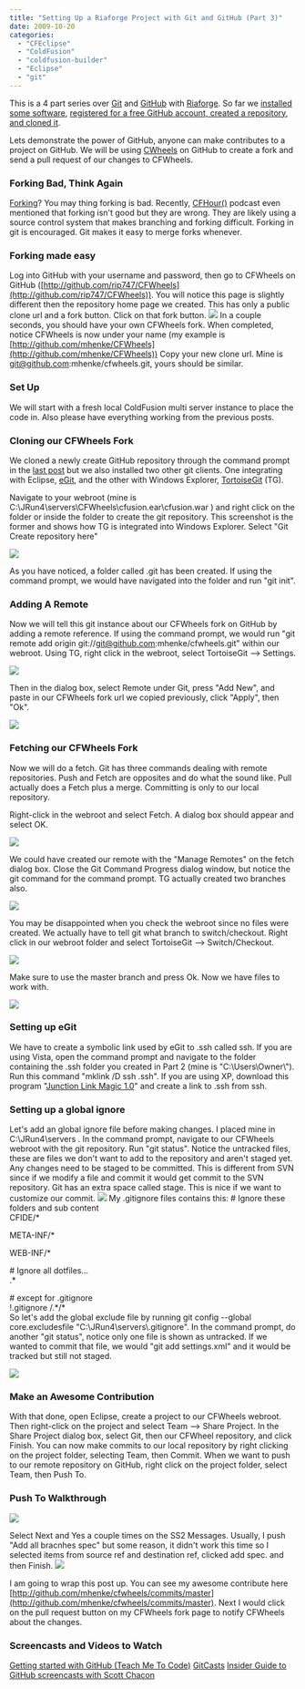 ```yaml
---
title: "Setting Up a Riaforge Project with Git and GitHub (Part 3)"
date: 2009-10-20
categories: 
  - "CFEclipse"
  - "ColdFusion"
  - "coldfusion-builder"
  - "Eclipse"
  - "git"
---
```


This is a 4 part series over [Git](http://git-scm.com/) and [GitHub](http://github.com/) with [Riaforge](http://www.riaforge.org/). So far we [installed some software](/post.cfm/setting-up-a-riaforge-projects-with-git-and-github-part-1), [registered for a free GitHub account, created a repository, and cloned it](/post.cfm/setting-up-a-riaforge-projects-with-git-and-github-part-2).  
  
Lets demonstrate the power of GitHub, anyone can make contributes to a project on GitHub. We will be using [CWheels](http://cfwheels.org/) on GitHub to create a fork and send a pull request of our changes to CFWheels.

### Forking Bad, Think Again

[Forking](http://en.wikipedia.org/wiki/Fork_%28software_development%29)? You may thing forking is bad. Recently, [CFHour()](http://cfhour.com/) podcast even mentioned that forking isn't good but they are wrong. They are likely using a source control system that makes branching and forking difficult. Forking in git is encouraged. Git makes it easy to merge forks whenever.

### Forking made easy

Log into GitHub with your username and password, then go to CFWheels on GitHub ([http://github.com/rip747/CFWheels](http://github.com/rip747/CFWheels)). You will notice this page is slightly different then the repository home page we created. This has only a public clone url and a fork button. Click on that fork button. ![](images/git3pic12.jpg) In a couple seconds, you should have your own CFWheels fork. When completed, notice CFWheels is now under your name (my example is [http://github.com/mhenke/CFWheels](http://github.com/mhenke/CFWheels)) Copy your new clone url. Mine is git@github.com:mhenke/cfwheels.git, yours should be similar.

### Set Up

We will start with a fresh local ColdFusion multi server instance to place the code in. Also please have everything working from the previous posts.

### Cloning our CFWheels Fork

We cloned a newly create GitHub repository through the command prompt in the [last post](/post.cfm/setting-up-a-riaforge-projects-with-git-and-github-part-2) but we also installed two other git clients. One integrating with Eclipse, [eGit](http://www.eclipse.org/egit/), and the other with Windows Explorer, [TortoiseGit](http://code.google.com/p/tortoisegit/) (TG).  
  
Navigate to your webroot (mine is C:\\JRun4\\servers\\CFWheels\\cfusion.ear\\cfusion.war ) and right click on the folder or inside the folder to create the git repository. This screenshot is the former and shows how TG is integrated into Windows Explorer. Select "Git Create repository here"  
  
![](images/git3pic1.jpg)  
  
As you have noticed, a folder called .git has been created. If using the command prompt, we would have navigated into the folder and run "git init".

### Adding A Remote

Now we will tell this git instance about our CFWheels fork on GitHub by adding a remote reference. If using the command prompt, we would run "git remote add origin git://git@github.com:mhenke/cfwheels.git" within our webroot. Using TG, right click in the webroot, select TortoiseGit --> Settings.  
  
![](images/git3pic2.jpg)  
  
Then in the dialog box, select Remote under Git, press "Add New", and paste in our CFWheels fork url we copied previously, click "Apply", then "Ok".  
  
![](images/git3pic3.jpg)

### Fetching our CFWheels Fork

Now we will do a fetch. Git has three commands dealing with remote repositories. Push and Fetch are opposites and do what the sound like. Pull actually does a Fetch plus a merge. Committing is only to our local repository.  
  
Right-click in the webroot and select Fetch. A dialog box should appear and select OK.  
  
![](images/git3pic4.jpg)  
  
We could have created our remote with the "Manage Remotes" on the fetch dialog box. Close the Git Command Progress dialog window, but notice the git command for the command prompt. TG actually created two branches also.  
  
![](images/git3pic5.jpg)  
  
You may be disappointed when you check the webroot since no files were created. We actually have to tell git what branch to switch/checkout. Right click in our webroot folder and select TortoiseGit --> Switch/Checkout.  
  
![](images/git3pic6.jpg)  
  
Make sure to use the master branch and press Ok. Now we have files to work with.  
  
![](images/git3pic6b.jpg)

### Setting up eGit

We have to create a symbolic link used by eGit to .ssh called ssh. If you are using Vista, open the command prompt and navigate to the folder containing the .ssh folder you created in Part 2 (mine is "C:\\Users\\Owner\\"). Run this command "mklink /D ssh .ssh". If you are using XP, download this program "[Junction Link Magic 1.0](http://www.softpedia.com/get/System/System-Miscellaneous/Junction-Link-Magic.shtml)" and create a link to .ssh from ssh.

### Setting up a global ignore

Let's add an global ignore file before making changes. I placed mine in C:\\JRun4\\servers . In the command prompt, navigate to our CFWheels webroot with the git repository. Run "git status". Notice the untracked files, these are files we don't want to add to the repository and aren't staged yet. Any changes need to be staged to be committed. This is different from SVN since if we modify a file and commit it would get commit to the SVN repository. Git has an extra space called stage. This is nice if we want to customize our commit. ![](images/git3pic8.jpg) My .gitignore files contains this: # Ignore these folders and sub content  
CFIDE/\*  
  
META-INF/\*  
  
WEB-INF/\*  
  
  
  
\# Ignore all dotfiles...  
.\*  
  
\# except for .gitignore  
!.gitignore /.\*/\*  
So let's add the global exclude file by running git config --global core.excludesfile "C:\\JRun4\\servers\\.gitignore". In the command prompt, do another "git status", notice only one file is shown as untracked. If we wanted to commit that file, we would "git add settings.xml" and it would be tracked but still not staged.  
  
![](images/git3pic9.jpg)

### Make an Awesome Contribution

With that done, open Eclipse, create a project to our CFWheels webroot. Then right-click on the project and select Team --> Share Project. In the Share Project dialog box, select Git, then our CFWheel repository, and click Finish. You can now make commits to our local repository by right clicking on the project folder, selecting Team, then Commit. When we want to push to our remote repository on GitHub, right click on the project folder, select Team, then Push To.

### Push To Walkthrough  

![](images/git3pic10.jpg)  
  
Select Next and Yes a couple times on the SS2 Messages. Usually, I push "Add all bracnhes spec" but some reason, it didn't work this time so I selected items from source ref and destination ref, clicked add spec. and then Finish. ![](images/git3pic11.jpg)  
  
I am going to wrap this post up. You can see my awesome contribute here [http://github.com/mhenke/cfwheels/commits/master](http://github.com/mhenke/cfwheels/commits/master). Next I would click on the pull request button on my CFWheels fork page to notify CFWheels about the changes.

### Screencasts and Videos to Watch

  
[Getting started with GitHub (Teach Me To Code)](http://www.teachmetocode.com/screencasts/5) [GitCasts](http://gitcasts.com/) [Insider Guide to GitHub screencasts with Scott Chacon](http://www.pragprog.com/screencasts/v-scgithub/insider-guide-to-github)
